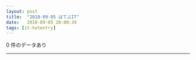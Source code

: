 ```yaml
---
layout: post
title:  "2018-09-05 はてぶIT"
date:   2018-09-05 20:00:39
tags: [it-hotentry]
---
```

0 件のデータあり

<hr>
